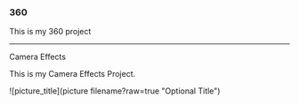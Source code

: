 ### 360

This is my 360 project

<script src="//360.vizor.io/scripts/embed.js" data-vizorurl="https://360.vizor.io/embed/v/kvv3m" ></script>

***

Camera Effects

This is my Camera Effects Project.

![picture_title](picture filename?raw=true "Optional Title")

